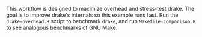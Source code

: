 This workflow is designed to maximize overhead and stress-test drake. The goal is to improve drake's internals so this example runs fast. Run the `drake-overhead.R` script to benchmark `drake`, and run `Makefile-comparison.R` to see analogous benchmarks of GNU Make.
